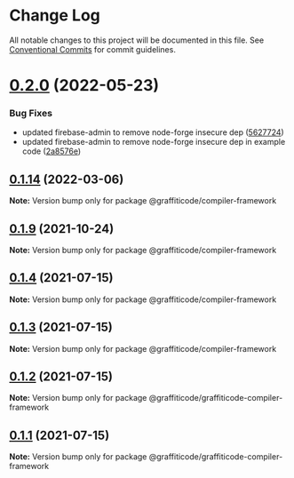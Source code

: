 # Change Log

All notable changes to this project will be documented in this file.
See [Conventional Commits](https://conventionalcommits.org) for commit guidelines.

# [0.2.0](https://github.com/kevindyer/node-graffiticode-compiler-framework/compare/v0.1.15...v0.2.0) (2022-05-23)


### Bug Fixes

* updated firebase-admin to remove node-forge insecure dep ([5627724](https://github.com/kevindyer/node-graffiticode-compiler-framework/commit/56277246c6829cc9eeba6b9856f3ad15692b0d7a))
* updated firebase-admin to remove node-forge insecure dep in example code ([2a8576e](https://github.com/kevindyer/node-graffiticode-compiler-framework/commit/2a8576ea3a0a065d83e1e3e232b9a9e5a8d574e7))





## [0.1.14](https://github.com/kevindyer/node-graffiticode-compiler-framework/compare/v0.1.13...v0.1.14) (2022-03-06)

**Note:** Version bump only for package @graffiticode/compiler-framework





## [0.1.9](https://github.com/kevindyer/node-graffiticode-compiler-framework/compare/v0.1.8...v0.1.9) (2021-10-24)

**Note:** Version bump only for package @graffiticode/compiler-framework





## [0.1.4](https://github.com/kevindyer/node-graffiticode-compiler-framework/compare/v0.1.3...v0.1.4) (2021-07-15)

**Note:** Version bump only for package @graffiticode/compiler-framework





## [0.1.3](https://github.com/kevindyer/node-graffiticode-compiler-framework/compare/v0.1.2...v0.1.3) (2021-07-15)

**Note:** Version bump only for package @graffiticode/compiler-framework





## [0.1.2](https://github.com/kevindyer/node-graffiticode-compiler-framework/compare/v0.1.1...v0.1.2) (2021-07-15)

**Note:** Version bump only for package @graffiticode/graffiticode-compiler-framework





## [0.1.1](https://github.com/kevindyer/node-graffiticode-compiler-framework/compare/v0.0.18...v0.1.1) (2021-07-15)

**Note:** Version bump only for package @graffiticode/graffiticode-compiler-framework
